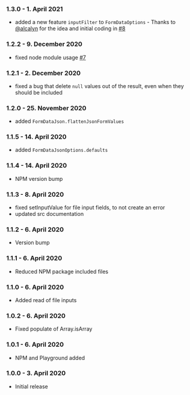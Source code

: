 ### 1.3.0 - 1. April 2021
* added a new feature `inputFilter` to `FormDataOptions` - Thanks to [@alcalyn](https://github.com/alcalyn) for the idea and initial coding in [#8](https://github.com/brainfoolong/form-data-json/issues/8)

### 1.2.2 - 9. December 2020
* fixed node module usage [#7](https://github.com/brainfoolong/form-data-json/issues/7)

### 1.2.1 - 2. December 2020
* fixed a bug that delete `null` values out of the result, even when they should be included

### 1.2.0 - 25. November 2020
* added `FormDataJson.flattenJsonFormValues`

### 1.1.5 - 14. April 2020
* added `FormDataJsonOptions.defaults`

### 1.1.4 - 14. April 2020
* NPM version bump

### 1.1.3 - 8. April 2020
* fixed setInputValue for file input fields, to not create an error
* updated src documentation

### 1.1.2 - 6. April 2020
* Version bump

### 1.1.1 - 6. April 2020
* Reduced NPM package included files

### 1.1.0 - 6. April 2020
* Added read of file inputs

### 1.0.2 - 6. April 2020
* Fixed populate of Array.isArray

### 1.0.1 - 6. April 2020
* NPM and Playground added

### 1.0.0 - 3. April 2020
* Initial release